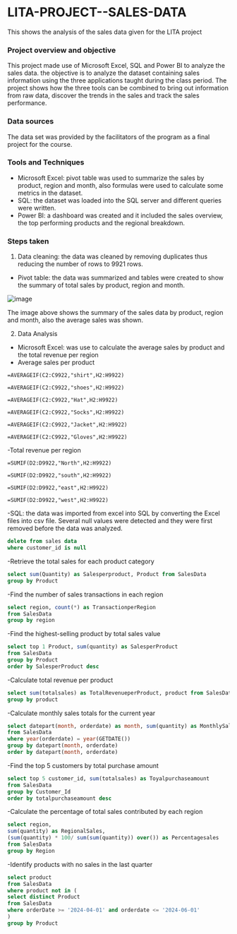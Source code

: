 # LITA-PROJECT--SALES-DATA
This shows the analysis of the sales data given for the LITA project

### Project overview and objective
This project made use of Microsoft Excel, SQL and Power BI to analyze the sales data. the objective is to analyze the dataset containing sales information using the three applications taught during the class period. The project shows how the three tools can be combined to bring out information from raw data, discover the trends in the sales and track the sales performance.

### Data sources
The data set was provided by the facilitators of the program as a final project for the course.

### Tools and Techniques
- Microsoft Excel: pivot table was used to summarize the sales by product, region and month, also formulas were used to calculate some metrics in the dataset.
- SQL: the dataset was loaded into the SQL server and different queries were written.
- Power BI: a dashboard was created and it included the sales overview, the top performing products and the regional breakdown.

### Steps taken
1. Data cleaning: the data was cleaned by removing duplicates thus reducing the number of rows to 9921 rows.
- Pivot table: the data was summarized and tables were created to show the summary of total sales by product, region and month.
   
![image](https://github.com/user-attachments/assets/ddc25f4a-8cd1-4269-ad6d-d1c3e6ce241f)

The image above shows the summary of the sales data by product, region and month, also the average sales was shown.

2. Data Analysis
- Microsoft Excel: was use to calculate the average sales by product and the total revenue per region
 - Average sales per product
``` Excel
=AVERAGEIF(C2:C9922,"shirt",H2:H9922)

=AVERAGEIF(C2:C9922,"shoes",H2:H9922)

=AVERAGEIF(C2:C9922,"Hat",H2:H9922)

=AVERAGEIF(C2:C9922,"Socks",H2:H9922)

=AVERAGEIF(C2:C9922,"Jacket",H2:H9922)

=AVERAGEIF(C2:C9922,"Gloves",H2:H9922)
```

-Total revenue per region
``` Excel
=SUMIF(D2:D9922,"North",H2:H9922)

=SUMIF(D2:D9922,"south",H2:H9922)

=SUMIF(D2:D9922,"east",H2:H9922)

=SUMIF(D2:D9922,"west",H2:H9922)
```
-SQL: the data was imported from excel into SQL by converting the Excel files into csv file. Several null values were detected and they were first removed before the data was analyzed.

``` SQL
delete from sales data
where customer_id is null
```

-Retrieve the total sales for each product category

```SQL
select sum(Quantity) as Salesperproduct, Product from SalesData
group by Product
```

-Find the number of sales transactions in each region

```SQL
select region, count(*) as TransactionperRegion
from SalesData
group by region
```

-Find the highest-selling product by total sales value

```SQL
select top 1 Product, sum(quantity) as SalesperProduct
from SalesData
group by Product
order by SalesperProduct desc
```

-Calculate total revenue per product

```SQL
select sum(totalsales) as TotalRevenueperProduct, product from SalesData
group by product
```

-Calculate monthly sales totals for the current year

```SQL
select datepart(month, orderdate) as month, sum(quantity) as MonthlySales
from SalesData
where year(orderdate) = year(GETDATE())
group by datepart(month, orderdate)
order by datepart(month, orderdate)
```
-Find the top 5 customers by total purchase amount

```SQL
select top 5 customer_id, sum(totalsales) as Toyalpurchaseamount
from SalesData
group by Customer_Id
order by totalpurchaseamount desc
```

-Calculate the percentage of total sales contributed by each region

```SQL
select region,
sum(quantity) as RegionalSales,
(sum(quantity) * 100/ sum(sum(quantity)) over()) as Percentagesales
from SalesData
group by Region
```

-Identify products with no sales in the last quarter

```SQL
select product
from SalesData
where product not in (
select distinct Product
from SalesData
where orderDate >= '2024-04-01' and orderdate <= '2024-06-01'
)
group by Product
```
